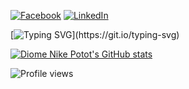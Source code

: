 [![Facebook](https://img.shields.io/badge/Facebook-%231877F2.svg?&style=flat-square&logo=facebook&logoColor=white)](https://www.facebook.com/diomenikepotot/)  [![LinkedIn](https://img.shields.io/badge/LinkedIn-%230077B5.svg?&style=flat-square&logo=linkedin&logoColor=white)](https://www.linkedin.com/in/diome)

[![Typing SVG](https://readme-typing-svg.herokuapp.com?font=comfortaa&color=016EEA&size=24&width=500&lines=Web+Developer;Nice+to+meet+you...)](https://git.io/typing-svg)

[![Diome Nike Potot's GitHub stats](https://github-readme-stats.vercel.app/api?username=localnetwork)](https://github.com/localnetwork/github-stats)

![Profile views](https://komarev.com/ghpvc/?username=localnetwork)

